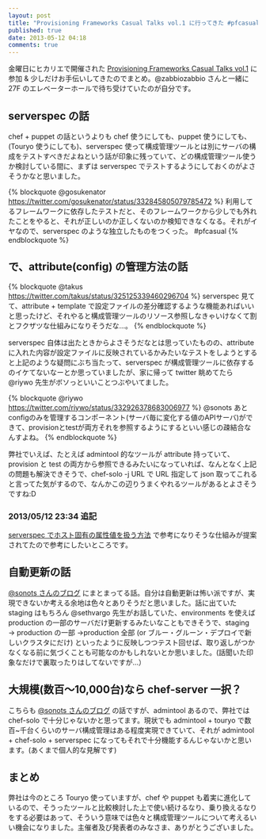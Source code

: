 ```yaml
---
layout: post
title: "Provisioning Frameworks Casual Talks vol.1 に行ってきた #pfcasual"
published: true
date: 2013-05-12 04:18
comments: true
---
```


金曜日にヒカリエで開催された [Provisioning Frameworks Casual Talks vol.1](https://gist.github.com/studio3104/5417631) に参加 & 少しだけお手伝いしてきたのでまとめ。@zabbiozabbio さんと一緒に 27F のエレベーターホールで待ち受けていたのが自分です。

## serverspec の話

chef + puppet の話というよりも chef 使うにしても、puppet 使うにしても、(Touryo 使うにしても)、serverspec 使って構成管理ツールとは別にサーバの構成をテストすべきだよねという話が印象に残っていて、どの構成管理ツール使うか検討している間に、まずは serverspec でテストするようにしておくのがよさそうかなと思いました。

{% blockquote @gosukenator https://twitter.com/gosukenator/status/332845805079785472 %}
利用してるフレームワークに依存したテストだと、そのフレームワークから少しでも外れたことをやると、それが正しいのか正しくないのか検知できなくなる。それがイヤなので、serverspec のような独立したものをつくった。 #pfcasual
{% endblockquote %}

## で、attribute(config) の管理方法の話

{% blockquote @takus https://twitter.com/takus/status/325125339460296704 %}
serverspec 見てて、attribute + template で設定ファイルの差分確認するような機能あればいいと思ったけど、それやると構成管理ツールのリソース参照しなきゃいけなくて割とフクザツな仕組みになりそうだな...。 
{% endblockquote %}

serverspec 自体は出たときからよさそうだなとは思っていたものの、attribute に入れた内容が設定ファイルに反映されているかみたいなテストをしようとすると上記のような疑問にぶち当たって、serverspec が構成管理ツールに依存するのイケてないなーとか思っていましたが、家に帰って twitter 眺めてたら @riywo 先生がボソっといいことつぶやいてました。

{% blockquote @riywo https://twitter.com/riywo/status/332926378683006977 %}
@sonots あとconfigのみを管理するコンポーネント(サーバ毎に変化する値のAPIサーバ)ができて、provisionとtestが両方それを参照するようにするといい感じの疎結合なんすよね。
{% endblockquote %}

弊社でいえば、たとえば admintool 的なツールが attribute 持っていて、provision と test の両方から参照できるみたいになっていれば、なんとなく上記の問題も解決できそうで、chef-solo -j URL で URL 指定して json 取ってこれると言ってた気がするので、なんかこの辺りうまくやれるツールがあるとよさそうですね:D

### 2013/05/12 23:34 追記

[serverspec でホスト固有の属性値を扱う方法](http://mizzy.org/blog/2013/05/12/2/) で参考になりそうな仕組みが提案されてたので参考にしたいところです。

## 自動更新の話

[@sonots さんのブログ](http://blog.livedoor.jp/sonots/archives/26810152.html) にまとまってる話。自分は自動更新は怖い派ですが、実現できないか考える余地は色々とありそうだと思いました。話に出ていた staging はもちろん @sethvargo 先生がお話していた、environments を使えば production の一部のサーバだけ更新するみたいなこともできそうで、staging → production の一部 →production 全部 (or ブルー・グルーン・デプロイで新しいクラスタにだけ) といったように反映しつつテスト回せば、取り返しがつかなくなる前に気づくことも可能なのかもしれないとか思いました。(話聞いた印象なだけで裏取ったりはしてないですが...）

## 大規模(数百〜10,000台)なら chef-server 一択？

こちらも [@sonots さんのブログ](http://blog.livedoor.jp/sonots/archives/26810152.html) の話ですが、admintool あるので、弊社では chef-solo で十分じゃないかと思ってます。現状でも admintool + touryo で数百~千台くらいのサーバ構成管理はある程度実現できていて、それが admintool + chef-solo + serverspec になってもそれで十分機能するんじゃないかと思います。(あくまで個人的な見解です)

## まとめ

弊社は今のところ Touryo 使っていますが、chef や puppet も着実に進化しているので、そうったツールと比較検討した上で使い続けるなり、乗り換えるなりをする必要はあって、そういう意味では色々と構成管理ツールについて考えるいい機会になりました。主催者及び発表者のみなさま、ありがとうございました。
